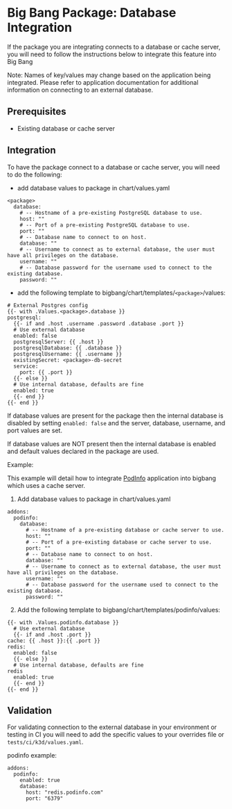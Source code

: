 # Big Bang Package: Database Integration

If the package you are integrating connects to a database or cache server, you will need to follow the instructions below to integrate this feature into Big Bang

Note: Names of key/values may change based on the application being integrated. Please refer to application documentation for additional information on connecting to an external database.

## Prerequisites

- Existing database or cache server

## Integration

To have the package connect to a database or cache server, you will need to do the following:

- add database values to package in chart/values.yaml

```
<package>
  database:
    # -- Hostname of a pre-existing PostgreSQL database to use.
    host: ""
    # -- Port of a pre-existing PostgreSQL database to use.
    port: ""
    # -- Database name to connect to on host.
    database: ""
    # -- Username to connect as to external database, the user must have all privileges on the database.
    username: ""
    # -- Database password for the username used to connect to the existing database.
    password: ""
```
- add the following template to bigbang/chart/templates/`<package>`/values:

```
# External Postgres config
{{- with .Values.<package>.database }}
postgresql:
  {{- if and .host .username .password .database .port }}
  # Use external database
  enabled: false
  postgresqlServer: {{ .host }}
  postgresqlDatabase: {{ .database }}
  postgresqlUsername: {{ .username }}
  existingSecret: <package>-db-secret
  service:
    port: {{ .port }}
  {{- else }}
  # Use internal database, defaults are fine
  enabled: true
  {{- end }}
{{- end }}
```
If database values are present for the package then the internal database is disabled by setting `enabled: false` and the server, database, username, and port values are set.

If database values are NOT present then the internal database is enabled and default values declared in the package are used.

Example:

This example will detail how to integrate [PodInfo](https://repo1.dso.mil/platform-one/big-bang/apps/sandbox/podinfo) application into bigbang which uses a cache server.

1) Add database values to package in chart/values.yaml

```
addons:
  podinfo:
    database:
      # -- Hostname of a pre-existing database or cache server to use.
      host: ""
      # -- Port of a pre-existing database or cache server to use.
      port: ""
      # -- Database name to connect to on host.
      database: ""
      # -- Username to connect as to external database, the user must have all privileges on the database.
      username: ""
      # -- Database password for the username used to connect to the existing database.
      password: ""
```

2) Add the following template to bigbang/chart/templates/podinfo/values:

```
{{- with .Values.podinfo.database }}
  # Use external database
  {{- if and .host .port }}
cache: {{ .host }}:{{ .port }}
redis:
  enabled: false
  {{- else }}
  # Use internal database, defaults are fine
redis
  enabled: true
  {{- end }}
{{- end }}
```

## Validation

For validating connection to the external database in your environment or testing in CI you will need to add the specific values to your overrides file or `tests/ci/k3d/values.yaml`.

podinfo example:

```
addons:
  podinfo:
    enabled: true
    database:
      host: "redis.podinfo.com"
      port: "6379"
```